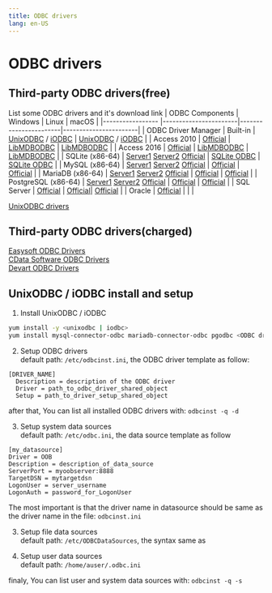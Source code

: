 ```yaml
---
title: ODBC drivers
lang: en-US
---
```


# ODBC drivers

## Third-party ODBC drivers(free)
List some ODBC drivers and it's download link
| ODBC Components     | Windows               | Linux                 | macOS                 |
|-----------------    |-----------------------|-----------------------|-----------------------|
| ODBC Driver Manager | Built-in              | [UnixODBC](http://www.unixodbc.org/) / [iODBC](http://www.iodbc.org/dataspace/doc/iodbc/wiki/iodbcWiki/Downloads) | [UnixODBC](http://www.unixodbc.org/) / [iODBC](http://www.iodbc.org/dataspace/doc/iodbc/wiki/iodbcWiki/Downloads) |
| Access 2010         | [Official](https://www.microsoft.com/en-us/download/confirmation.aspx?id=13255&6B49FDFB-8E5B-4B07-BC31-15695C5A2143=1) | [LibMDBODBC](https://github.com/mdbtools/mdbtools) | [LibMDBODBC](https://github.com/mdbtools/mdbtools) |
| Access 2016         | [Official](https://www.microsoft.com/en-us/download/confirmation.aspx?id=54920&6B49FDFB-8E5B-4B07-BC31-15695C5A2143=1) | [LibMDBODBC](https://github.com/mdbtools/mdbtools) | [LibMDBODBC](https://github.com/mdbtools/mdbtools) |
| SQLite (x86-64)     | [Server1](https://kangaroo.awaysoft.com/downloads/odbc/sqlite-odbc-x64.exe) [Server2](https://d4.injdk.cn/dbkangaroo/odbc/sqlite-odbc-x64.exe) [Official](http://www.ch-werner.de/sqliteodbc/sqliteodbc_w64.exe) | [SQLite ODBC](https://github.com/softace/sqliteodbc) | [SQLite ODBC](https://github.com/softace/sqliteodbc) |
| MySQL (x86-64)      | [Server1](https://kangaroo.awaysoft.com/downloads/odbc/mysql-odbc-x64.msi) [Server2](https://d4.injdk.cn/dbkangaroo/odbc/mysql-odbc-x64.msi) [Official](https://dev.mysql.com/downloads/connector/odbc/) | [Official](https://dev.mysql.com/downloads/connector/odbc/) | [Official](https://dev.mysql.com/downloads/connector/odbc/) |
| MariaDB (x86-64)    | [Server1](https://kangaroo.awaysoft.com/downloads/odbc/mariadb-odbc-x64.msi) [Server2](https://d4.injdk.cn/dbkangaroo/odbc/mariadb-odbc-x64.msi) [Official](https://mariadb.com/downloads/connectors/connectors-data-access/odbc-connector/) | [Official](https://mariadb.com/downloads/connectors/connectors-data-access/odbc-connector/) | [Official](https://mariadb.com/downloads/connectors/connectors-data-access/odbc-connector/) |
| PostgreSQL (x86-64) | [Server1](https://kangaroo.awaysoft.com/downloads/odbc/postgresql-odbc-x64.msi) [Server2](https://d4.injdk.cn/dbkangaroo/odbc/postgresql-odbc-x64.msi) [Official](https://ftp.postgresql.org/pub/odbc/versions/msi/psqlodbc_13_02_0000-x64.zip) | [Official](https://www.postgresql.org/ftp/odbc/versions/) | [Official](https://www.postgresql.org/ftp/odbc/versions/) |
| SQL Server          | [Official](https://download.microsoft.com/download/1/a/4/1a4a49b8-9fe6-4237-be0d-a6b8f2d559b5/en-US/18.0.1.1/x64/msodbcsql.msi) | [Official](https://docs.microsoft.com/en-us/sql/connect/odbc/linux-mac/installing-the-microsoft-odbc-driver-for-sql-server)| [Official](https://docs.microsoft.com/en-us/sql/connect/odbc/linux-mac/install-microsoft-odbc-driver-sql-server-macos?view=sql-server-ver16) |
| Oracle              | [Official](https://www.oracle.com/database/technologies/dotnet-odacdeploy-downloads.html) | | |

[UnixODBC drivers](http://www.unixodbc.org/drivers.html)

## Third-party ODBC drivers(charged)
[Easysoft ODBC Drivers](https://www.easysoft.com/products/data_access/index.html#odbc-drivers)<br/>
[CData Software ODBC Drivers](https://www.cdata.com/odbc/)<br/>
[Devart ODBC Drivers](https://www.devart.com/odbc/)

## UnixODBC / iODBC install and setup
1. Install UnixODBC / iODBC
```bash
yum install -y <unixodbc | iodbc>
yum install mysql-connector-odbc mariadb-connector-odbc pgodbc <ODBC driver package>
```

2. Setup ODBC drivers<br/>
default path: `/etc/odbcinst.ini`, the ODBC driver template as follow:
```
[DRIVER_NAME]
  Description = description of the ODBC driver
  Driver = path_to_odbc_driver_shared_object
  Setup = path_to_driver_setup_shared_object
```
after that, You can list all installed ODBC drivers with: `odbcinst -q -d`

3. Setup system data sources<br/>
default path: `/etc/odbc.ini`, the data source template as follow
```
[my_datasource]
Driver = OOB
Description = description_of_data_source
ServerPort = myoobserver:8888
TargetDSN = mytargetdsn
LogonUser = server_username
LogonAuth = password_for_LogonUser
```
The most important is that the driver name in datasource should be same as the driver name in the file: `odbcinst.ini`

3. Setup file data sources<br/>
default path: `/etc/ODBCDataSources`, the syntax same as 

5. Setup user data sources<br/>
default path: `/home/auser/.odbc.ini`

finaly, You can list user and system data sources with:
`odbcinst -q -s`